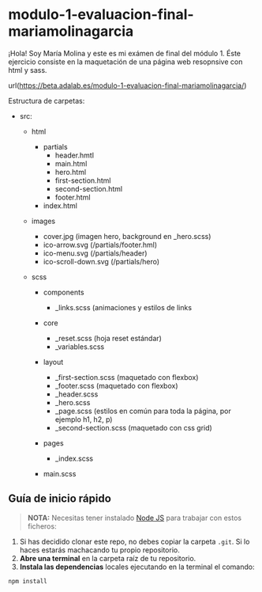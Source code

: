 # modulo-1-evaluacion-final-mariamolinagarcia

¡Hola! Soy María Molina y este es mi exámen de final del módulo 1.
Éste ejercicio consiste en la maquetación de una página web resopnsive con html y sass.

url(https://beta.adalab.es/modulo-1-evaluacion-final-mariamolinagarcia/)

Estructura de carpetas:

- src:

  - html

    - partials
      - header.hmtl
      - main.html
      - hero.html
      - first-section.html
      - second-section.html
      - footer.html
    - index.html

  - images

    - cover.jpg (imagen hero, background en \_hero.scss)
    - ico-arrow.svg (/partials/footer.hml)
    - ico-menu.svg (/partials/header)
    - ico-scroll-down.svg (/partials/hero)

  - scss

    - components
      - \_links.scss (animaciones y estilos de links
    - core

      - \_reset.scss (hoja reset estándar)
      - \_variables.scss

    - layout

      - \_first-section.scss (maquetado con flexbox)
      - \_footer.scss (maquetado con flexbox)
      - \_header.scss
      - \_hero.scss
      - \_page.scss (estilos en común para toda la página, por ejemplo h1, h2, p)
      - \_second-section.scss (maquetado con css grid)

    - pages
      - \_index.scss
    - main.scss

## Guía de inicio rápido

> **NOTA:** Necesitas tener instalado [Node JS](https://nodejs.org/) para trabajar con estos ficheros:

1. Si has decidido clonar este repo, no debes copiar la carpeta `.git`. Si lo haces estarás machacando tu propio repositorio.
1. **Abre una terminal** en la carpeta raíz de tu repositorio.
1. **Instala las dependencias** locales ejecutando en la terminal el comando:

```bash
npm install
```
